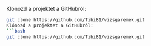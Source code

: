 Klónozd a projektet a GitHubról:
```bash
git clone https://github.com/Tibi81/vizsgaremek.git
Klónozd a projektet a GitHubról:
```bash
git clone https://github.com/Tibi81/vizsgaremek.git

